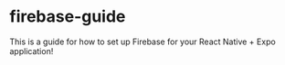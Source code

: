# firebase-guide
This is a guide for how to set up Firebase for your React Native + Expo application!
